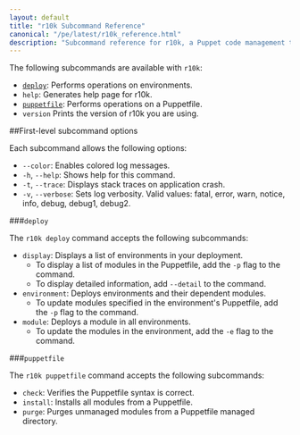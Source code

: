 ```yaml
---
layout: default
title: "r10k Subcommand Reference"
canonical: "/pe/latest/r10k_reference.html"
description: "Subcommand reference for r10k, a Puppet code management tool."
---
```


[setup]: ./r10k_setup.html
[r10kyaml]: ./r10k_yaml.html
[puppetfile]: ./r10k_puppetfile.html
[running]: ./r10k_run.html
[r10kindex]: ./r10k.md



The following subcommands are available with `r10k`:

* [`deploy`](#deploy): Performs operations on environments.
* `help`: Generates help page for r10k.
* [`puppetfile`](#puppetfile): Performs operations on a Puppetfile.
* `version` Prints the version of r10k you are using.

##First-level subcommand options

Each subcommand allows the following options:

* `--color`: Enables colored log messages.
* `-h`, `--help`: Shows help for this command.
* `-t`, `--trace`: Displays stack traces on application crash.
* `-v`, `--verbose`: Sets log verbosity. Valid values: fatal, error, warn, notice, info, debug, debug1, debug2.


###`deploy`

The `r10k deploy` command accepts the following subcommands:

* `display`: Displays a list of environments in your deployment.
  * To display a list of modules in the Puppetfile, add the `-p` flag to the command.
  * To display detailed information, add `--detail` to the command.
* `environment`: Deploys environments and their dependent modules.
  * To update modules specified in the environment's Puppetfile, add the `-p` flag to the command.
* `module`: Deploys a module in all environments.
  * To update the modules in the environment, add the `-e` flag to the command.

###`puppetfile`

The `r10k puppetfile` command accepts the following subcommands:

* `check`: Verifies the Puppetfile syntax is correct.
* `install`: Installs all modules from a Puppetfile.
* `purge`: Purges unmanaged modules from a Puppetfile managed directory.
